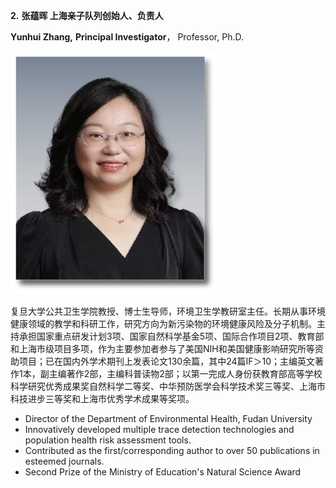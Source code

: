 **2.**   **张蕴晖 上海亲子队列创始人、负责人**

**Yunhui Zhang,** **Principal Investigator**， Professor, Ph.D.

![](image/2.jpg)

复旦大学公共卫生学院教授、博士生导师，环境卫生学教研室主任。长期从事环境健康领域的教学和科研工作，研究方向为新污染物的环境健康风险及分子机制。主持承担国家重点研发计划3项、国家自然科学基金5项、国际合作项目2项、教育部和上海市级项目多项，作为主要参加者参与了美国NIH和美国健康影响研究所等资助项目；已在国内外学术期刊上发表论文130余篇，其中24篇IF＞10；主编英文著作1本，副主编著作2部，主编科普读物2部；以第一完成人身份获教育部高等学校科学研究优秀成果奖自然科学二等奖、中华预防医学会科学技术奖三等奖、上海市科技进步三等奖和上海市优秀学术成果等奖项。

* Director of the Department of Environmental Health, Fudan University
* Innovatively developed multiple trace detection technologies and population health risk assessment tools.
* Contributed as the first/corresponding author to over 50 publications in esteemed journals.
* Second Prize of the Ministry of Education's Natural Science Award